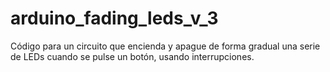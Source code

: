 # arduino_fading_leds_v_3
Código para un circuito que encienda y apague de forma gradual una serie de LEDs cuando se pulse un botón, usando interrupciones.
